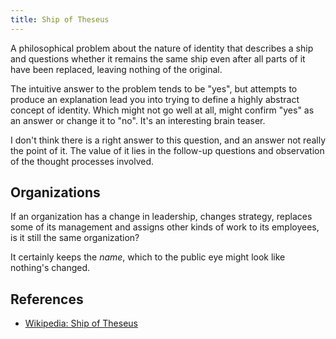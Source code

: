 ```yaml
---
title: Ship of Theseus
---
```



A philosophical problem about the nature of identity that describes a ship and questions whether it remains the same ship even after all parts of it have been replaced, leaving nothing of the original.

The intuitive answer to the problem tends to be "yes", but attempts to produce an explanation lead you into trying to define a highly abstract concept of identity. Which might not go well at all, might confirm "yes" as an answer or change it to "no". It's an interesting brain teaser.

I don't think there is a right answer to this question, and an answer not really the point of it. The value of it lies in the follow-up questions and observation of the thought processes involved.

## Organizations

If an organization has a change in leadership, changes strategy, replaces some of its management and assigns other kinds of work to its employees, is it still the same organization?

It certainly keeps the *name*, which to the public eye might look like nothing's changed.

## References

- [Wikipedia: Ship of Theseus](https://en.wikipedia.org/wiki/Ship_of_Theseus)